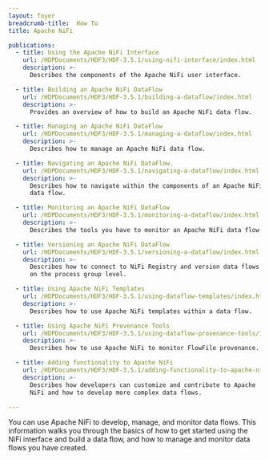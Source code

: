 ```yaml
---
layout: foyer
breadcrumb-title:  How To
title: Apache NiFi

publications:
  - title: Using the Apache NiFi Interface
    url: /HDPDocuments/HDF3/HDF-3.5.1/using-nifi-interface/index.html
    description: >-
      Describes the components of the Apache NiFi user interface.

  - title: Building an Apache NiFi DataFlow
    url: /HDPDocuments/HDF3/HDF-3.5.1/building-a-dataflow/index.html
    description: >-
      Provides an overview of how to build an Apache NiFi data flow.

  - title: Managing an Apache NiFi DataFlow
    url: /HDPDocuments/HDF3/HDF-3.5.1/managing-a-dataflow/index.html
    description: >-
      Describes how to manage an Apache NiFi data flow.

  - title: Navigating an Apache NiFi DataFlow.
    url: /HDPDocuments/HDF3/HDF-3.5.1/navigating-a-dataflow/index.html
    description: >-
      Describes how to navigate within the components of an Apache NiFi
      data flow.

  - title: Monitoring an Apache NiFi DataFlow
    url: /HDPDocuments/HDF3/HDF-3.5.1/monitoring-a-dataflow/index.html
    description: >-
      Describes the tools you have to monitor an Apache NiFi data flow.

  - title: Versioning an Apache NiFi DataFlow
    url: /HDPDocuments/HDF3/HDF-3.5.1/versioning-a-dataflow/index.html
    description: >-
      Describes how to connect to NiFi Registry and version data flows
      on the process group level.

  - title: Using Apache NiFi Templates
    url: /HDPDocuments/HDF3/HDF-3.5.1/using-dataflow-templates/index.html
    description: >-
      Describes how to use Apache NiFi templates within a data flow.

  - title: Using Apache NiFi Provenance Tools
    url: /HDPDocuments/HDF3/HDF-3.5.1/using-dataflow-provenance-tools/index.html
    description: >-
      Describes how to use Apache NiFi to monitor FlowFile provenance.

  - title: Adding functionality to Apache NiFi
    url: /HDPDocuments/HDF3/HDF-3.5.1/adding-functionality-to-apache-nifi/index.html
    description: >-
      Describes how developers can customize and contribute to Apache
      NiFi and how to develop more complex data flows.

---
```


You can use Apache NiFi to develop, manage, and monitor data flows. This
information walks you through the basics of how to get started using the
NiFi interface and build a data flow, and how to manage and monitor data
flows you have created.
